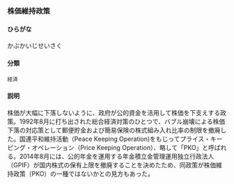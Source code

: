 <div style="display:none;">

## [あ行](securities-terms?id=あ行)
## [か行](securities-terms?id=か行)

</div>

### 株価維持政策

#### ひらがな

かぶかいじせいさく

#### 分類

`経済`

#### 説明

株価が大幅に下落しないように、政府が公的資金を活用して株価を下支えする政策。1992年8月に打ち出された総合経済対策のひとつで、バブル崩壊による株価下落の対応策として郵便貯金および簡易保険の株式組み入れ比率の制限を撤廃した。国連平和維持活動（Peace Keeping Operation)をもじってプライス・キーピング・オペレーション（Price Keeping Operation）、略して「PKO」と呼ばれる。2014年8月には、公的年金を運用する年金積立金管理運用独立行政法人（GPIF）が国内株式の保有上限を撤廃することを決めたため、同政策が株価維持政策（PKO）の一種ではないかとの見方もあった。

<div style="display:none;">

## [さ行](securities-terms?id=さ行)
## [た行](securities-terms?id=た行)
## [な行](securities-terms?id=な行)
## [は行](securities-terms?id=は行)
## [ま行](securities-terms?id=ま行)
## [や行](securities-terms?id=や行)
## [ら行](securities-terms?id=ら行)
## [わ行](securities-terms?id=わ行)
## [英数字・記号](securities-terms?id=英数字・記号)

</div>

